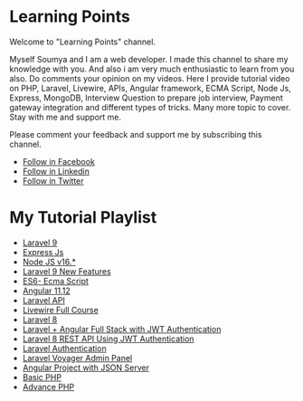 # Learning Points

Welcome to  "Learning Points" channel.

Myself Soumya and I am a web developer. I made this channel to share my knowledge with you. And also i am very much enthusiastic to learn from you also. Do comments your opinion on my videos. Here I provide tutorial video on PHP, Laravel, Livewire, APIs, Angular framework, ECMA Script, Node Js, Express, MongoDB, Interview Question to prepare job interview, Payment gateway integration and different types of tricks. Many more topic to cover. Stay with me and support me. 

Please comment your feedback and support me by subscribing this channel.

- [Follow in Facebook](https://www.facebook.com/learningpointsdotin/)
- [Follow in Linkedin](https://www.linkedin.com/company/learning-points)
- [Follow in Twitter](https://twitter.com/points_learning)

# My Tutorial Playlist
 
 - [Laravel 9](https://www.youtube.com/playlist?list=PLQcBFrxTul9LeJHTBpQHGNL8_IIzJzibN)
 - [Express Js](https://www.youtube.com/playlist?list=PLQcBFrxTul9K4vIWcWRSlzsUAEKB8aFXi)
 - [Node JS v16.*](https://www.youtube.com/playlist?list=PLQcBFrxTul9IUbE7GACJCQ8O5W0dgd-yA)
 - [Laravel 9 New Features](https://www.youtube.com/playlist?list=PLQcBFrxTul9KXkw-wZFqOCFDj2B85WT2L)
 - [ES6-  Ecma Script](https://www.youtube.com/playlist?list=PLQcBFrxTul9L2GqfunTPcndQkNo_gxxJS)
 - [Angular 11,12](https://www.youtube.com/playlist?list=PLQcBFrxTul9LvdIeg3DcPfdRtL0AzM83B)
  - [Laravel API](https://www.youtube.com/playlist?list=PLQcBFrxTul9LOWgLsszs83lGqBh3cP0Zn)
 - [Livewire Full Course](https://www.youtube.com/playlist?list=PLQcBFrxTul9I7NB2m3x9qoVkkp1ClASrf)
 - [Laravel 8](https://www.youtube.com/playlist?list=PLQcBFrxTul9I_sMobkwQ3Mus1-2Za2oSG)
 - [Laravel + Angular Full Stack with JWT Authentication](https://www.youtube.com/playlist?list=PLQcBFrxTul9KQFd-r0z0n5aYcuFA1zGxH)
 - [Laravel 8 REST API Using JWT Authentication](https://www.youtube.com/playlist?list=PLQcBFrxTul9J8t4qFs6g9HNXwKDTGWlRg)
 - [Laravel Authentication](https://www.youtube.com/playlist?list=PLQcBFrxTul9LALgbrRf8EBbFdzzlRwKER)
 - [Laravel Voyager Admin Panel](https://www.youtube.com/playlist?list=PLQcBFrxTul9JafJgZXbjJLk52nEBLuX1Q)
 - [Angular Project with JSON Server](https://www.youtube.com/playlist?list=PLQcBFrxTul9IQFF7fJz7jgdRYJz1OCbll)
 - [Basic PHP](https://www.youtube.com/playlist?list=PLQcBFrxTul9J9z8Ocd7BYekl5r7aIttvh)
 - [Advance PHP](https://www.youtube.com/playlist?list=PLQcBFrxTul9LUTirPZ6Zoao9iVYiIjg8c)
